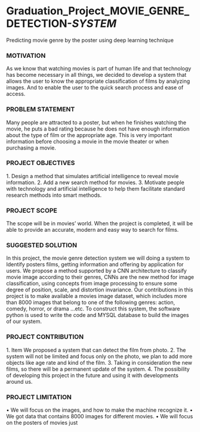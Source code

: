 # Graduation_Project_MOVIE_GENRE_DETECTION-_SYSTEM_
Predicting movie genre by the poster using deep learning technique


<h3> MOTIVATION</h3>
As we know that watching movies is part of human life and that technology has become necessary in all things, we decided to develop a system that allows the user to know the appropriate classification of films by analyzing images. And to enable the user to the quick search process and ease of access. 

<h3 >PROBLEM STATEMENT </h3>
Many people are attracted to a poster, but when he finishes watching the movie, he puts a bad rating because he does not have enough information about the type of film or the appropriate age. This is very important information before choosing a movie in the movie theater or when purchasing a movie.
<h3> PROJECT OBJECTIVES</h3>
1. Design a method that simulates artificial intelligence to reveal movie information.
2. Add a new search method for movies.
3. Motivate people with technology and artificial intelligence to help them facilitate standard research methods into smart methods.
 
<h3> PROJECT SCOPE </h3> 
The scope will be in movies’ world. When the project is completed, it will be able to provide an accurate, modern and easy way to search for films.
<h3> SUGGESTED SOLUTION </h3>
In this project, the movie genre detection system we will doing a system to Identify posters films, getting information and offering by application for users. We propose a method supported by a CNN architecture to classify movie image according to their genres, CNNs are the new method for image classification, using concepts from image processing to ensure some degree of position, scale, and distortion invariance. Our contributions in this project is to make available a movies image dataset, which includes more than 8000 images that belong to one of the following genres: action, comedy, horror, or drama ...etc.
To construct this system, the software python is used to write the code and MYSQL database to build the images of our system.
<h3> PROJECT CONTRIBUTION </h3>
1. Item 	We proposed a system that can detect the film from photo.
2. 	The system will not be limited and focus only on the photo, we plan to add more objects like age rate and kind of the film.
3. 	Taking in consideration the new films, so there will be a permanent update of the system.
4. 	The possibility of developing this project in the future and using it with developments around us. 

<h3> PROJECT LIMITATION </h3>
•	We will focus on the images, and how to make the machine recognize it.
•	We got data that contains 8000 images for different movies.
•	We will focus on the posters of movies just

